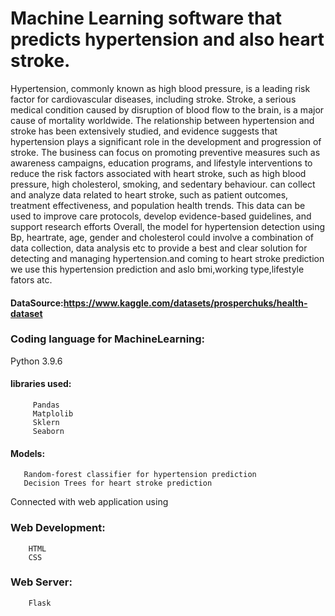 #  Machine Learning software that predicts hypertension and also heart stroke.



Hypertension, commonly known as high blood pressure, is a leading risk factor for cardiovascular diseases, including stroke. Stroke, a serious medical condition caused by disruption of blood flow to the brain, is a major cause of mortality worldwide. The relationship between hypertension and stroke has been extensively studied, and evidence suggests that hypertension plays a significant role in the development and progression of stroke.
The business can focus on promoting preventive measures such as awareness campaigns, education programs, and lifestyle interventions to reduce the risk factors associated with heart stroke, such as high blood pressure, high cholesterol, smoking, and sedentary behaviour. can collect and analyze data related to heart stroke, such as patient outcomes, treatment effectiveness, and population health trends. This data can be used to improve care protocols, develop evidence-based guidelines, and support research efforts
Overall, the  model for hypertension detection using Bp, heartrate, age, gender and cholesterol could involve a combination of data collection, data analysis etc to provide a best and clear solution for detecting and managing hypertension.and coming to heart stroke prediction we use this hypertension prediction and aslo bmi,working type,lifestyle fators atc.

#### DataSource:https://www.kaggle.com/datasets/prosperchuks/health-dataset

### Coding language for MachineLearning:
Python 3.9.6
#### libraries used:
         Pandas
         Matplolib
         Sklern
         Seaborn
#### Models:
       Random-forest classifier for hypertension prediction
       Decision Trees for heart stroke prediction
Connected with web application using 
### Web Development:
        HTML
        CSS
### Web Server:
        Flask
        
       


